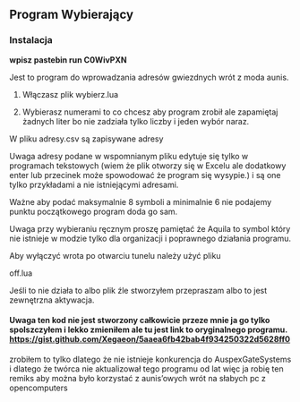## Program Wybierający

### Instalacja

**wpisz pastebin run C0WivPXN**

Jest to program do wprowadzania adresów gwiezdnych wrót z moda aunis.

1. Włączasz plik wybierz.lua

2. Wybierasz numerami to co chcesz aby program zrobił ale zapamiętaj żadnych liter bo nie zadziała tylko liczby i jeden wybór naraz.

W pliku adresy.csv są zapisywane adresy

Uwaga adresy podane w wspomnianym pliku edytuje się tylko w programach tekstowych (wiem że plik otworzy się w Excelu ale dodatkowy enter lub przecinek może spowodować że program się wysypie.) i są one tylko przykładami a nie istniejącymi adresami.

Ważne aby podać maksymalnie 8 symboli a minimalnie 6 nie podajemy punktu początkowego program doda go sam.

Uwaga przy wybieraniu ręcznym proszę pamiętać że Aquila to symbol który nie istnieje w modzie tylko dla organizacji i poprawnego działania programu.

Aby wyłączyć wrota po otwarciu tunelu należy użyć pliku

off.lua

Jeśli to nie działa to albo plik źle stworzyłem przepraszam albo to jest zewnętrzna aktywacja.

#### Uwaga ten kod nie jest stworzony całkowicie przeze mnie ja go tylko spolszczyłem i lekko zmieniłem ale tu jest link to oryginalnego programu. https://gist.github.com/Xegaeon/5aaea6fb42bab4f934250322d5628ff0

zrobiłem to tylko dlatego że nie istnieje konkurencja do AuspexGateSystems i dlatego że twórca nie aktualizował tego programu od lat więc ja robię ten remiks aby można było korzystać z aunis’owych wrót na słabych pc z opencomputers
